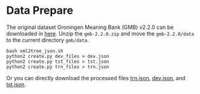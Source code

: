 

# Data Prepare

The original dataset Groningen Meaning Bank (GMB) v2.2.0 can be downloaded in [here](https://gmb.let.rug.nl/data.php). Unzip the `gmb-2.2.0.zip` and move the `gmb-2.2.0/data` to the current directory `gmb/data`.

```
bash xml2tree_json.sh
python2 create.py dev_files > dev.json
python2 create.py tst_files > tst.json
python2 create.py trn_files > trn.json
```

Or you can directly download the processed files [trn.json](https://drive.google.com/file/d/14_7bjTliGVH-MKGRWuPL5NpeLgHnq3Qk/view?usp=sharing), [dev.json](https://drive.google.com/file/d/1Z-PwdwwUmua_acqYj_U6kJTH5pzB6u6h/view?usp=sharing), and [tst.json](https://drive.google.com/file/d/1QoExYcZPjnBgNc0ybwMYsjPCcEExA6Kp/view?usp=sharing).
